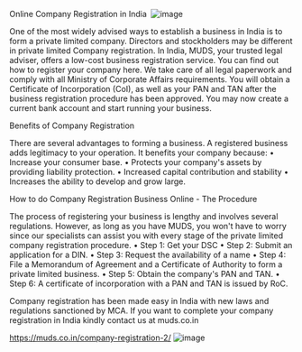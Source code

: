 Online Company Registration in India 
![image](https://user-images.githubusercontent.com/102798589/168224527-e8df0e37-5773-4a78-b876-add14c3bcd10.png)

One of the most widely advised ways to establish a business in India is to form a private limited company. Directors and stockholders may be different in private limited Company registration. In India, MUDS, your trusted legal adviser, offers a low-cost business registration service. You can find out how to register your company here. We take care of all legal paperwork and comply with all Ministry of Corporate Affairs requirements. You will obtain a Certificate of Incorporation (CoI), as well as your PAN and TAN after the business registration procedure has been approved. You may now create a current bank account and start running your business.


Benefits of Company Registration

There are several advantages to forming a business. A registered business adds legitimacy to your operation. It benefits your company because:
•	Increase your consumer base.
•	Protects your company's assets by providing liability protection.
•	Increased capital contribution and stability
•	Increases the ability to develop and grow large.


How to do Company Registration Business Online - The Procedure

The process of registering your business is lengthy and involves several regulations. However, as long as you have MUDS, you won't have to worry since our specialists can assist you with every stage of the private limited company registration procedure.
•	Step 1: Get your DSC
•	Step 2: Submit an application for a DIN.
•	Step 3: Request the availability of a name
•	Step 4: File a Memorandum of Agreement and a Certificate of Authority to form a private limited business.
•	Step 5: Obtain the company's PAN and TAN.
•	Step 6: A certificate of incorporation with a PAN and TAN is issued by RoC.

Company registration has been made easy in India with new laws and regulations sanctioned by MCA. If you want to complete your company registration in India kindly contact us at muds.co.in

https://muds.co.in/company-registration-2/
![image](https://user-images.githubusercontent.com/102798589/168224576-831db5d7-a024-4ff9-9f35-f338b894563b.png)

